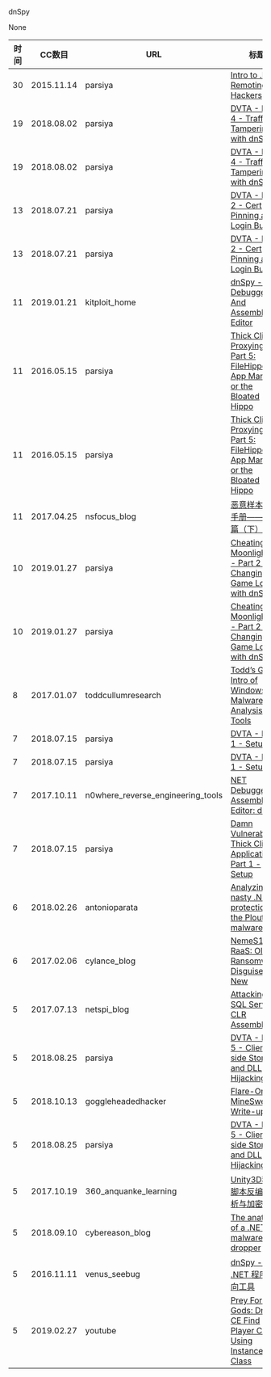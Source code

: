 dnSpy

None

| 时间 | CC数目 | URL | 标题 |
| ---- | ----- | --- | --- |
| 30 | 2015.11.14 | parsiya | [Intro to .NET Remoting for Hackers](https://parsiya.net/blog/2015-11-14-intro-to-.net-remoting-for-hackers/) |
| 19 | 2018.08.02 | parsiya | [DVTA - Part 4 - Traffic Tampering with dnSpy](https://parsiya.net/blog/2018-08-02-dvta---part-4---traffic-tampering-with-dnspy/) |
| 19 | 2018.08.02 | parsiya | [DVTA - Part 4 - Traffic Tampering with dnSpy](https://parsiya.net/blog/2018-08-02-dvta-part-4-traffic-tampering-with-dnspy/) |
| 13 | 2018.07.21 | parsiya | [DVTA - Part 2 - Cert Pinning and Login Button](https://parsiya.net/blog/2018-07-21-dvta---part-2---cert-pinning-and-login-button/) |
| 13 | 2018.07.21 | parsiya | [DVTA - Part 2 - Cert Pinning and Login Button](https://parsiya.net/blog/2018-07-21-dvta-part-2-cert-pinning-and-login-button/) |
| 11 | 2019.01.21 | kitploit_home | [dnSpy - .NET Debugger And Assembly Editor](https://www.kitploit.com/2019/01/dnspy-net-debugger-and-assembly-editor.html) |
| 11 | 2016.05.15 | parsiya | [Thick Client Proxying - Part 5: FileHippo App Manager or the Bloated Hippo](https://parsiya.net/blog/2016-05-15-thick-client-proxying---part-5-filehippo-app-manager-or-the-bloated-hippo/) |
| 11 | 2016.05.15 | parsiya | [Thick Client Proxying - Part 5: FileHippo App Manager or the Bloated Hippo](https://parsiya.net/blog/2016-05-15-thick-client-proxying-part-5-filehippo-app-manager-or-the-bloated-hippo/) |
| 11 | 2017.04.25 | nsfocus_blog | [恶意样本分析手册——工具篇（下）](http://blog.nsfocus.net/malicious-sample-analysis-manual-tool-2/) |
| 10 | 2019.01.27 | parsiya | [Cheating at Moonlighter - Part 2 - Changing Game Logic with dnSpy](https://parsiya.net/blog/2019-01-27-cheating-at-moonlighter---part-2---changing-game-logic-with-dnspy/) |
| 10 | 2019.01.27 | parsiya | [Cheating at Moonlighter - Part 2 - Changing Game Logic with dnSpy](https://parsiya.net/blog/2019-01-27-cheating-at-moonlighter-part-2-changing-game-logic-with-dnspy/) |
| 8 | 2017.01.07 | toddcullumresearch | [Todd’s GIANT Intro of Windows Malware Analysis Tools](https://toddcullumresearch.com/2017/07/01/todds-giant-intro-of-windows-malware-analysis-tools/) |
| 7 | 2018.07.15 | parsiya | [DVTA - Part 1 - Setup](https://parsiya.net/blog/2018-07-15-dvta-part-1-setup/) |
| 7 | 2018.07.15 | parsiya | [DVTA - Part 1 - Setup](https://parsiya.net/blog/2018-07-15-dvta---part-1---setup/) |
| 7 | 2017.10.11 | n0where_reverse_engineering_tools | [NET Debugger & Assembly Editor: dnSpy](https://n0where.net/reverse-engineer-net-assemblies-dnspy) |
| 7 | 2018.07.15 | parsiya | [Damn Vulnerable Thick Client Application - Part 1 - Setup](https://parsiya.net/blog/2018-07-15-damn-vulnerable-thick-client-application---part-1---setup/) |
| 6 | 2018.02.26 | antonioparata | [Analyzing the nasty .NET protection of the Ploutus.D malware.](http://antonioparata.blogspot.com/2018/02/analyzing-nasty-net-protection-of.html) |
| 6 | 2017.02.06 | cylance_blog | [NemeS1S RaaS: Old Ransomware Disguised As New](https://www.cylance.com/en_us/blog/nemes1s-raas-old-ransomware-disguised-as-new.html) |
| 5 | 2017.07.13 | netspi_blog | [Attacking SQL Server CLR Assemblies](https://blog.netspi.com/attacking-sql-server-clr-assemblies/) |
| 5 | 2018.08.25 | parsiya | [DVTA - Part 5 - Client-side Storage and DLL Hijacking](https://parsiya.net/blog/2018-08-25-dvta---part-5---client-side-storage-and-dll-hijacking/) |
| 5 | 2018.10.13 | goggleheadedhacker | [Flare-On 5: MineSweeper Write-up](https://goggleheadedhacker.com/blog/post/9) |
| 5 | 2018.08.25 | parsiya | [DVTA - Part 5 - Client-side Storage and DLL Hijacking](https://parsiya.net/blog/2018-08-25-dvta-part-5-client-side-storage-and-dll-hijacking/) |
| 5 | 2017.10.19 | 360_anquanke_learning | [Unity3D程序脚本反编译分析与加密](https://www.anquanke.com/post/id/87043/) |
| 5 | 2018.09.10 | cybereason_blog | [The anatomy of a .NET malware dropper](https://www.cybereason.com/blog/.net-malware-dropper) |
| 5 | 2016.11.11 | venus_seebug | [dnSpy - 一款 .NET 程序逆向工具](https://paper.seebug.org/107/) |
| 5 | 2019.02.27 | youtube | [Prey For The Gods: DnSpy CE Find Player Class Using Instances of Class](https://www.youtube.com/watch?v=B_AnZ4svr08) |
